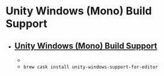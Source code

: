 # Unity Windows (Mono) Build Support
- [Unity Windows (Mono) Build Support](https://unity3d.com/unity/)
  - 
  - 
  - `brew cask install unity-windows-support-for-editor`
